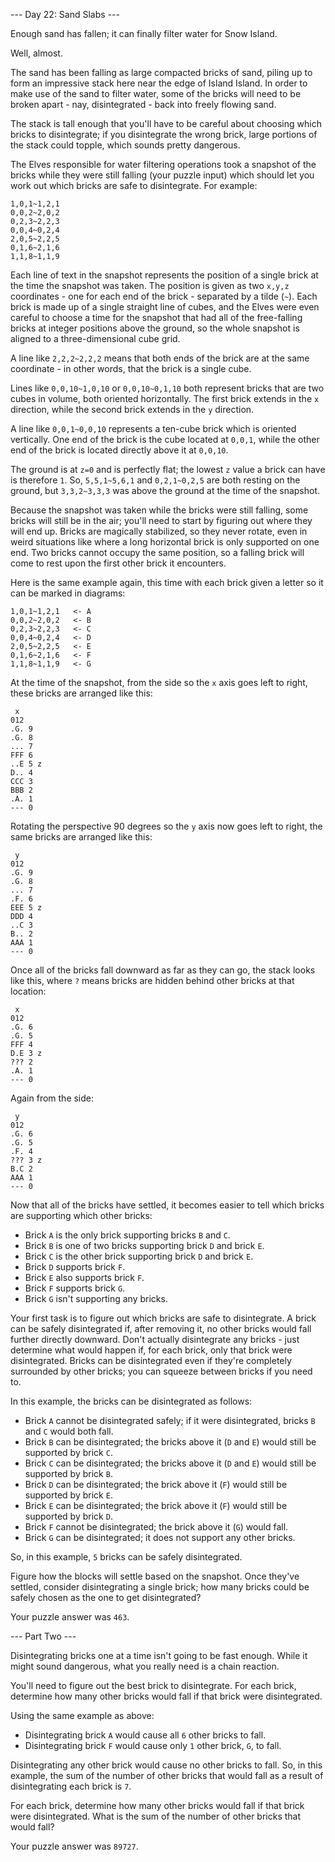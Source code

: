 --- Day 22: Sand Slabs ---

Enough sand has fallen; it can finally filter water for Snow Island.

Well, almost.

The sand has been falling as large compacted bricks of sand, piling up to form
an impressive stack here near the edge of Island Island. In order to make use
of the sand to filter water, some of the bricks will need to be broken apart -
nay, disintegrated - back into freely flowing sand.

The stack is tall enough that you'll have to be careful about choosing which
bricks to disintegrate; if you disintegrate the wrong brick, large portions of
the stack could topple, which sounds pretty dangerous.

The Elves responsible for water filtering operations took a snapshot of the
bricks while they were still falling (your puzzle input) which should let you
work out which bricks are safe to disintegrate. For example:

```
1,0,1~1,2,1
0,0,2~2,0,2
0,2,3~2,2,3
0,0,4~0,2,4
2,0,5~2,2,5
0,1,6~2,1,6
1,1,8~1,1,9
```

Each line of text in the snapshot represents the position of a single brick at
the time the snapshot was taken. The position is given as two `x,y,z`
coordinates - one for each end of the brick - separated by a tilde (`~`). Each
brick is made up of a single straight line of cubes, and the Elves were even
careful to choose a time for the snapshot that had all of the free-falling
bricks at integer positions above the ground, so the whole snapshot is aligned
to a three-dimensional cube grid.

A line like `2,2,2~2,2,2` means that both ends of the brick are at the same
coordinate - in other words, that the brick is a single cube.

Lines like `0,0,10~1,0,10` or `0,0,10~0,1,10` both represent bricks that are
two cubes in volume, both oriented horizontally. The first brick extends in the
`x` direction, while the second brick extends in the `y` direction.

A line like `0,0,1~0,0,10` represents a ten-cube brick which is oriented
vertically. One end of the brick is the cube located at `0,0,1`, while the
other end of the brick is located directly above it at `0,0,10`.

The ground is at `z=0` and is perfectly flat; the lowest `z` value a brick can
have is therefore `1`. So, `5,5,1~5,6,1` and `0,2,1~0,2,5` are both resting on
the ground, but `3,3,2~3,3,3` was above the ground at the time of the snapshot.

Because the snapshot was taken while the bricks were still falling, some bricks
will still be in the air; you'll need to start by figuring out where they will
end up. Bricks are magically stabilized, so they never rotate, even in weird
situations like where a long horizontal brick is only supported on one end. Two
bricks cannot occupy the same position, so a falling brick will come to rest
upon the first other brick it encounters.

Here is the same example again, this time with each brick given a letter so it
can be marked in diagrams:

```
1,0,1~1,2,1   <- A
0,0,2~2,0,2   <- B
0,2,3~2,2,3   <- C
0,0,4~0,2,4   <- D
2,0,5~2,2,5   <- E
0,1,6~2,1,6   <- F
1,1,8~1,1,9   <- G
```

At the time of the snapshot, from the side so the `x` axis goes left to right,
these bricks are arranged like this:

```
 x
012
.G. 9
.G. 8
... 7
FFF 6
..E 5 z
D.. 4
CCC 3
BBB 2
.A. 1
--- 0
```

Rotating the perspective 90 degrees so the `y` axis now goes left to right, the
same bricks are arranged like this:

```
 y
012
.G. 9
.G. 8
... 7
.F. 6
EEE 5 z
DDD 4
..C 3
B.. 2
AAA 1
--- 0
```

Once all of the bricks fall downward as far as they can go, the stack looks
like this, where `?` means bricks are hidden behind other bricks at that
location:

```
 x
012
.G. 6
.G. 5
FFF 4
D.E 3 z
??? 2
.A. 1
--- 0
```

Again from the side:

```
 y
012
.G. 6
.G. 5
.F. 4
??? 3 z
B.C 2
AAA 1
--- 0
```

Now that all of the bricks have settled, it becomes easier to tell which bricks
are supporting which other bricks:

- Brick `A` is the only brick supporting bricks `B` and `C`.
- Brick `B` is one of two bricks supporting brick `D` and brick `E`.
- Brick `C` is the other brick supporting brick `D` and brick `E`.
- Brick `D` supports brick `F`.
- Brick `E` also supports brick `F`.
- Brick `F` supports brick `G`.
- Brick `G` isn't supporting any bricks.

Your first task is to figure out which bricks are safe to disintegrate. A brick
can be safely disintegrated if, after removing it, no other bricks would fall
further directly downward. Don't actually disintegrate any bricks - just
determine what would happen if, for each brick, only that brick were
disintegrated. Bricks can be disintegrated even if they're completely
surrounded by other bricks; you can squeeze between bricks if you need to.

In this example, the bricks can be disintegrated as follows:

- Brick `A` cannot be disintegrated safely; if it were disintegrated, bricks
  `B` and `C` would both fall.
- Brick `B` can be disintegrated; the bricks above it (`D` and `E`) would still
  be supported by brick `C`.
- Brick `C` can be disintegrated; the bricks above it (`D` and `E`) would still
  be supported by brick `B`.
- Brick `D` can be disintegrated; the brick above it (`F`) would still be
  supported by brick `E`.
- Brick `E` can be disintegrated; the brick above it (`F`) would still be
  supported by brick `D`.
- Brick `F` cannot be disintegrated; the brick above it (`G`) would fall.
- Brick `G` can be disintegrated; it does not support any other bricks.

So, in this example, `5` bricks can be safely disintegrated.

Figure how the blocks will settle based on the snapshot. Once they've settled,
consider disintegrating a single brick; how many bricks could be safely chosen
as the one to get disintegrated?

Your puzzle answer was `463`.

--- Part Two ---

Disintegrating bricks one at a time isn't going to be fast enough. While it
might sound dangerous, what you really need is a chain reaction.

You'll need to figure out the best brick to disintegrate. For each brick,
determine how many other bricks would fall if that brick were disintegrated.

Using the same example as above:

- Disintegrating brick `A` would cause all `6` other bricks to fall.
- Disintegrating brick `F` would cause only `1` other brick, `G`, to fall.

Disintegrating any other brick would cause no other bricks to fall. So, in this
example, the sum of the number of other bricks that would fall as a result of
disintegrating each brick is `7`.

For each brick, determine how many other bricks would fall if that brick were
disintegrated. What is the sum of the number of other bricks that would fall?

Your puzzle answer was `89727`.
